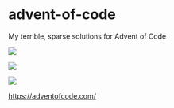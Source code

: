 # advent-of-code
My terrible, sparse solutions for Advent of Code

![](https://img.shields.io/badge/day%20📅-20-blue)

![](https://img.shields.io/badge/stars%20⭐-4-yellow)

![](https://img.shields.io/badge/days%20completed-2-red)

https://adventofcode.com/

